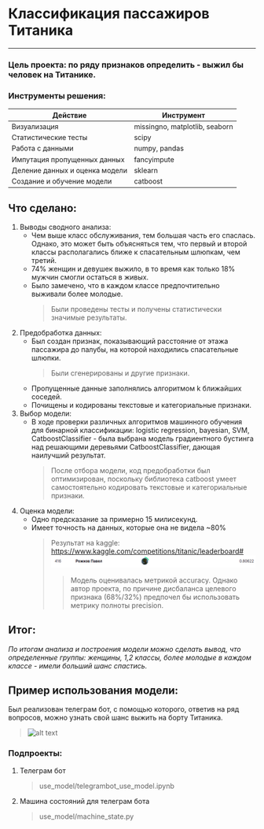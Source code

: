 # Классификация пассажиров Титаника
____
### __Цель проекта__: по ряду признаков определить - выжил бы человек на Титанике.


### Инструменты решения:
| Действие | Инструмент |
| ------ | ------ |
| Визуализация | missingno, matplotlib, seaborn |
| Статистические тесты | scipy |
| Работа с данными | numpy, pandas |
| Импутация пропущенных данных | fancyimpute |
| Деление данных и оценка модели | sklearn |
| Создание и обучение модели | catboost |


## Что сделано:
1. Выводы сводного анализа:
    - Чем выше класс обслуживания, тем большая часть его спаслась. Однако, это может быть объясняться тем, что первый и второй классы располагались ближе к спасательным шлюпкам, чем третий.
    - 74% женщин и девушек выжило, в то время как только 18% мужчин смогли остаться в живых.
    - Было замечено, что в каждом классе предпочтительно выживали более молодые.
        > Были проведены тесты и получены статистически значимые результаты.
2. Предобработка данных:
    - Был создан признак, показывающий расстояние от этажа пассажира до палубы, на которой находились спасательные шлюпки.
        > Были сгенерированы и другие признаки.
    - Пропущенные данные заполнялись алгоритмом k ближайших соседей.
    - Почищены и кодированы текстовые и категориальные признаки.
3. Выбор модели:
    - В ходе проверки различных алгоритмов машинного обучения для бинарной классификации: logistic regression, bayesian, SVM, CatboostClassifier - была выбрана модель градиентного бустинга над решающими деревьями CatboostClassifier, дающая наилучший результат.
        > После отбора модели, код предобработки был оптимизирован, поскольку библиотека catboost умеет самостоятельно кодировать текстовые и категориальные признаки. 
4. Оценка модели:
    - Одно предсказание за примерно 15 милисекунд.
    - Имеет точность на данных, которые она не видела ~80%
        > Результат на kaggle: https://www.kaggle.com/competitions/titanic/leaderboard#     
        > ![alt text](https://github.com/RPavelD/titanic_classifier/blob/master/info/score.png)
        >> Модель оценивалась метрикой accuracy. Однако автор проекта, по причине дисбаланса целевого признака (68%/32%) предпочел бы использовать метрику полноты precision.


## Итог:
_По итогам анализа и построения модели можно сделать вывод, что определенные группы: женщины, 1,2 классы, более молодые в каждом классе - имели больший шанс спастись._

##  Пример использования  модели:
Был реализован телеграм бот, с помощью которого, ответив на ряд вопросов, можно узнать свой шанс выжить на борту Титаника.
>   ![alt text](https://github.com/RPavelD/titanic_classifier/blob/master/info/dialog.gif)

### Подпроекты:
1. Телеграм бот 
    > use_model/telegrambot_use_model.ipynb
2. Машина состояний для телеграм бота
    > use_model/machine_state.py
